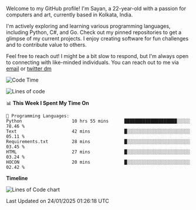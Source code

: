 Welcome to my GitHub profile! I'm Sayan, a 22-year-old with a passion for computers and art, currently based in Kolkata, India.

I'm actively exploring and learning various programming languages, including Python, C#, and Go. Check out my pinned repositories to get a glimpse of my current projects. I enjoy creating software for fun challenges and to contribute value to others.

Feel free to reach out! I might be a bit slow to respond, but I'm always open to connecting with like-minded individuals. You can reach out to me via [email](mailto:me@sayanbiswas.in) or [twitter dm](https://twitter.com/TheDankDel)

<!--START_SECTION:waka-->
![Code Time](http://img.shields.io/badge/Code%20Time-2%2C038%20hrs%2059%20mins-blue)

![Lines of code](https://img.shields.io/badge/From%20Hello%20World%20I%27ve%20Written-6.5%20million%20lines%20of%20code-blue)

📊 **This Week I Spent My Time On** 

```text
💬 Programming Languages: 
Python                   10 hrs 55 mins      ████████████████████░░░░░   78.46 % 
Text                     42 mins             █░░░░░░░░░░░░░░░░░░░░░░░░   05.11 % 
Requirements.txt         28 mins             █░░░░░░░░░░░░░░░░░░░░░░░░   03.45 % 
HTML                     27 mins             █░░░░░░░░░░░░░░░░░░░░░░░░   03.24 % 
HOCON                    20 mins             █░░░░░░░░░░░░░░░░░░░░░░░░   02.42 % 
```

**Timeline**

![Lines of Code chart](https://raw.githubusercontent.com/Dank-del/Dank-del/main/assets/bar_graph.png)


 Last Updated on 24/01/2025 01:26:18 UTC
<!--END_SECTION:waka-->
